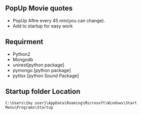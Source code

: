 ## PopUp Movie quotes 
 * PopUp Aftre every 45 min(you can change).
 * Add to startup for easy work

## Requirment 
 * Python2
 * Mongodb
 * unirest[python package]
 * pymongo [python package]
 * pyttsx [python Sound Package]

## Startup folder Location
```C:\Users\{my user}\AppData\Roaming\Microsoft\Windows\Start Menu\Programs\Startup```